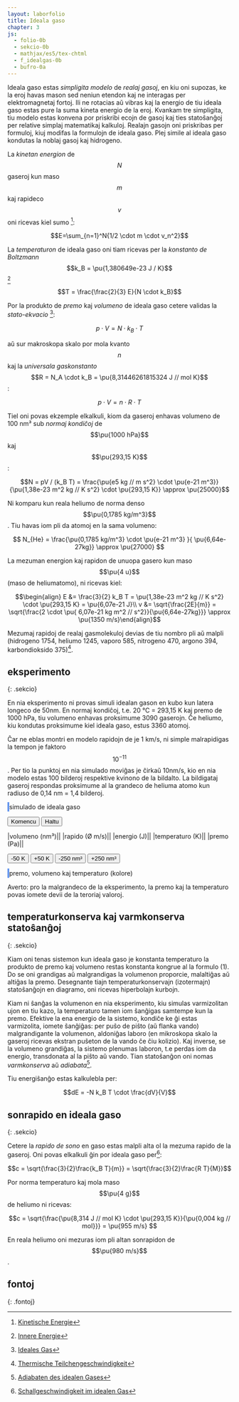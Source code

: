 ```yaml
---
layout: laborfolio
title: Ideala gaso
chapter: 3
js:
  - folio-0b
  - sekcio-0b 
  - mathjax/es5/tex-chtml
  - f_idealgas-0b
  - bufro-0a
---
```


<!--

https://eo.wikibooks.org/wiki/Termodinamiko/Leciono_1#Ideala_gaso
https://de.wikipedia.org/wiki/Ideales_Gas
https://de.wikipedia.org/wiki/Innere_Energie

https://www.tec-science.com/de/thermodynamik-waermelehre/kinetische-gastheorie/maxwell-boltzmann-verteilung/#Wahrscheinlichste_Geschwindigkeit

https://www.pfeiffer-vacuum.com/de/know-how/einfuehrung-in-die-vakuumtechnik/grundlagen/thermische-teilchengeschwindigkeit/

https://de.wikipedia.org/wiki/Adiabatische_Zustands%C3%A4nderung#Adiabaten_des_idealen_Gases
-->


Ideala gaso estas *simpligita modelo* de *realaj gasoj*, en kiu oni supozas, ke la eroj havas mason sed neniun etendon kaj ne interagas per elektromagnetaj fortoj. Ili ne rotacias aŭ vibras kaj la energio de tiu ideala gaso estas pure la suma kineta energio de la eroj. Kvankam tre simpligita, tiu modelo estas konvena por priskribi ecojn de gasoj kaj ties statoŝanĝoj per relative simplaj matematikaj kalkuloj.
Realajn gasojn oni priskribas per formuloj, kiuj modifas la formulojn de ideala gaso. Plej simile al ideala gaso kondutas la noblaj gasoj kaj hidrogeno.

La *kinetan energion* de $$N$$ gaseroj kun maso $$m$$ kaj rapideco $$v$$ oni ricevas kiel sumo [^W3]:

$$E=\sum_{n=1}^N{1/2 \cdot m \cdot v_n^2}$$

La *temperaturon* de ideala gaso oni tiam ricevas per la *konstanto de Boltzmann* $$k_B = \pu{1,380649e-23 J / K}$$ [^W2]

$$T = \frac{\frac{2}{3} E}{N \cdot k_B}$$

Por la produkto de *premo* kaj *volumeno* de ideala gaso cetere validas la *stato-ekvacio* [^W1]:

$$p \cdot V = N \cdot k_B \cdot T \tag{1}$$

aŭ sur makroskopa skalo por mola kvanto $$n$$ kaj la *universala gaskonstanto* $$R = N_A \cdot k_B = \pu{8,31446261815324 J // mol K}$$:

$$p \cdot V = n \cdot R \cdot T$$

Tiel oni povas ekzemple elkalkuli, kiom da gaseroj enhavas volumeno de 100 nm³ sub *normaj kondiĉoj* de $$\pu{1000 hPa}$$ kaj $$\pu{293,15 K}$$:

$$N = pV / (k_B T) = \frac{\pu{e5 kg // m s^2} \cdot \pu{e-21 m^3}}{\pu{1,38e-23 m^2 kg // K s^2} \cdot \pu{293,15 K}} \approx \pu{25000}$$

Ni komparu kun reala heliumo de norma denso $$\pu{0,1785 kg/m^3}$$. Tiu havas iom pli da atomoj en la sama volumeno:

$$ N_{He} = \frac{\pu{0,1785 kg/m^3} \cdot \pu{e-21 m^3} }{ \pu{6,64e-27kg}} \approx \pu{27000} $$

La mezuman energion kaj rapidon de unuopa gasero kun maso $$\pu{4 u}$$ (maso de heliumatomo), ni ricevas kiel:

$$\begin{align} E &= \frac{3}{2} k_B T = \pu{1,38e-23 m^2 kg // K s^2} \cdot \pu{293,15 K} = \pu{6,07e-21 J}\\
v &= \sqrt{\frac{2E}{m}} = \sqrt{\frac{2 \cdot \pu{ 6,07e-21 kg m^2 // s^2}}{\pu{6,64e-27kg}}} \approx \pu{1350 m/s}\end{align}$$

Mezumaj rapidoj de realaj gasmolekuloj devias de tiu nombro pli aŭ malpli (hidrogeno 1754, heliumo 1245, 
vaporo 585, nitrogeno 470, argono 394, karbondioksido 375)[^Pf].

## eksperimento
{: .sekcio}

En nia eksperimento ni provas simuli idealan gason en kubo kun latera longeco de 50nm. En normaj kondiĉoj, 
t.e. 20 °C = 293,15 K kaj premo de 1000 hPa, tiu volumeno enhavas proksimume 3090 gaserojn. Ĉe heliumo, 
kiu kondutas proksimume kiel ideala gaso, estus 3360 atomoj. 

Ĉar ne eblas montri en modelo rapidojn de je 1 km/s, ni simple malrapidigas la tempon je faktoro $$10^{-11}$$. 
Per tio la punktoj en nia simulado moviĝas je ĉirkaŭ 10nm/s, kio en nia modelo estas 100 bilderoj respektive kvinono de la bildalto. La bildigataj gaseroj respondas proksimume al la grandeco de heliuma atomo kun radiuso de 0,14 nm = 1,4 bilderoj.

<!--

En ideala gaso ne estas interagoj inter la senfinie malgrandaj eroj. Do tia gaso ne likvidiĝas aŭ solidiĝas en malaltaj temperaturoj. La ena energio estas plene difinita per la suma kineta energio de la eroj: 

E = Σₙ 1/2*m*v²

Per la konstanto de Boltzmann kaj la nombro N de la eroj oni ricevas la temperaturon kaj la gasekvacion:

T = E / (N*kB)
p*V = N*kB*T


Bazaj unuoj kaj grandoj de la modelo:

volumeno:
-----------
ni montras nur kvdardatan areon, sed supozas, ke ĝi reprezentas
spacon 320px profundan.

1pm = 1e-12m, 1nm = 1e-9m
1nm³ = 1e-27m³
1px = 80pm = 0.08nm
1px³ = 5e-4nm³
320px³ = 25.6³nm³ = 16800nm³ = 16800e-27m³
He-radiuso: 140pm = 1.75px

por ideala gaso en normkondiĉoj:
pₙ = 1.0bar = 1000hPa; 
Tₙ = 293.15K = 20°C
ni ricevas
N = p*V / (kB*T) = 1e5kg/ms² * 16800e-27m³ / (1.38e-23m²kg/Ks²*293.15K) = 16800e-22 / 40.5e-22 = 415 gaseroj


maso/denso
-----------
He-maso: 4u = 6.64e-27 kg
He-gasa denso en normaj kondiĉoj: 0.1785 kg/m³
He-eroj/nm³ = 0.027, t.e. 450 gaseroj en nia supra volumeno de 16800nm³
(bolpunkto de He: 4,15K, ignorata ĉe ideala gaso)


terma energio
-----------
E_th = N*kB*T = 420 * 1.38J/K * 293.15K = 1.7e-18J
unuopa E_th = 1.38J/K * 293.15K = 4.05e-21J
(ĉar ni uzas rapidecon je faktoro e-11 (vd. malsupre) nia
energio estus sen korekto je faktoro e-22 pli malgranda, t.e. 1e-40)


rapido:
-----------
He: v = √(2E/m) = √(8.1e-21J/6.64e-27kg) = √(1.22e6)m/s = 1100m/s = 1.1e3m/s
por videbligi la movon ni havas nur proksimume 16px/intervalo = 25nm/s = 2.5e-8m/s

-->

<style>
    canvas {
        border: 2px solid cornflowerblue;
    }
    table {
        table-layout: fixed;
    }
    td:first-child {
        width: 60%;
    }
    td:nth-child(2) {
        width: 20%;
    }
    .elekto label {
        padding: 0.2em;
        padding-left: 0;
        border-radius: 4px;
        border: 1px dotted cornflowerblue;
        border-left: none;
        /*background: linear-gradient(90deg, rgba(9,9,121,0) 0%, rgba(34,102,116,1) 60%, rgba(9,9,121,0) 100%);*/
    }
</style>



<canvas id="kampo" width="500" height="500"></canvas>
simulado de ideala gaso

<button id="starto">Komencu</button>
<button id="halto">Haltu</button>

|volumeno (nm³)|<span id="volumeno"/>|
|rapido (Ø m/s)|<span id="rapido"/>|
|energio (J)|<span id="energio"/>|
|temperaturo (K)|<span id="temperaturo"/>|
|premo (Pa)|<span id="premo"/>|

<button id="Tminus">-50 K</button>
<button id="Tplus">+50 K</button>
<button id="Vminus">-250 nm³</button>
<button id="Vplus">+250 nm³</button>

<canvas id="pvt" width="500" height="500"></canvas>
premo, volumeno kaj temperaturo (kolore)

Averto: pro la malgrandeco de la eksperimento, la premo kaj la temperaturo povas iomete devii de la teroriaj valoroj.

<div style="display: none">
<!-- ankoraŭ iom nefindindaj valoroj, do provizore kaŝita! -->
Pliaj grandoj de la simulita eksperimento:

|entropio (J/K)|<span id="entropio"/>|
|entalpio (J)|<span id="entalpio"/>|
|Gibs-energio (J)|<span id="gibsenergio"/>|

(pro la malgrandeco kaj simpleco de nia eksperimento, tiuj valoroj
estas iom malprecizaj kaj nestabilaj dum la eksperimento. Ekzemple
entropio ĉe adiabata volumenŝanĝo devus resti konstanta, sed ĝi 
eventuale iom fordrivetas.)
</div>

<script>

const canvas = document.getElementById("kampo");
const ctx = canvas.getContext("2d");
const pvt = document.getElementById("pvt");
const dgr_pvt = pvt.getContext("2d");
dgr_pvt_prep();

// skal-faktoroj 
const px_nm = 0.1; // 1px = 0.1nm
const ĉelo = 1/25; // ĉelalto (kaj -larĝo) estas 1/20 de 320px
const ĉelo_nm = 500*ĉelo*px_nm; // ĉelalto en nm: 16 * 0.08nm = 1.28nm

const intervalo = 50; // 50 ms
const r_ero = 1.4; // radiuso de eroj

//let v_max = K/2; // 10*K; K*2;  // maksimuma rapideco ~ temperaturo

let T0 = 0; // tempo komenciĝu ĉe T=0
let ripetoj; // per clearTimeout(ripatoj.p) oni povas haltigi kurantan eksperimenton

// ni uzas 16x16-ĉelojn por faciligi la kolizi-simuladon k.s.
// larĝo kaj alto estu multoblo de 16!
const idealgaso = new Idealgaso(
    px_nm*canvas.width,
    px_nm*canvas.height,
    px_nm*canvas.height, // profundo = alto
    ĉelo);

// trakto de adaptoj per butonoj ...

// ŝanĝi inter aktiva kaj malaktiva butonstato
function btn_stato(premebla) {
    ĝi("#Tminus").disabled = !premebla || idealgaso.temperaturo() < 60;
    ĝi("#Tplus").disabled = !premebla || idealgaso.temperaturo() > 970;
    ĝi("#Vminus").disabled = !premebla || idealgaso.volumeno() <= 1e4 || idealgaso.premo() > 4e6;
    ĝi("#Vplus").disabled = !premebla || idealgaso.volumeno() >= 24.8e4;
}

ĝi("#halto").disabled = true;
btn_stato(false);

kiam_klako("#starto",() => {
    eksperimento();
    ĝi("#halto").disabled = false;
    btn_stato(true);
});

kiam_klako("#Tminus",() => {
    btn_stato(false);
    premoj.malplenigu();
    idealgaso.temperaturadapto(idealgaso.temperaturo()-50);
});

kiam_klako("#Tplus",() => {
    btn_stato(false);
    premoj.malplenigu();
    idealgaso.temperaturadapto(idealgaso.temperaturo()+50);
});

kiam_klako("#Vminus",() => {
    btn_stato(false);
    premoj.malplenigu();
    idealgaso.larĝadapto(idealgaso.larĝo-1);
    const nw = canvas.width - 1/px_nm;
    canvas.width=nw;
});

kiam_klako("#Vplus",() => {
    btn_stato(false);
    premoj.malplenigu();
    idealgaso.larĝadapto(idealgaso.larĝo+1);
    const nw = canvas.width + 1/px_nm;
    canvas.width=nw;
});


kiam_klako("#halto",() => {
    if (ripetoj) clearTimeout(ripetoj.p);
});

function dgr_pvt_prep() {
    dgr_pvt.clearRect(0, 0, pvt.width, pvt.height);
    dgr_pvt.font = "12px sanserif";
    dgr_pvt.fillText("1",3,pvt.height-100);
    dgr_pvt.fillText("2",3,pvt.height-200);
    dgr_pvt.fillText("3",3,pvt.height-300);
    dgr_pvt.fillText("4",3,pvt.height-400);
    dgr_pvt.fillText("p [MPa]",3,pvt.height-485);

    dgr_pvt.fillText("10⁴",20,495);
    dgr_pvt.fillText("10⁵",200,495);
    dgr_pvt.fillText("2·10⁵",400,495);
    dgr_pvt.fillText("V [nm³]",450,495);
}

// preparo de la eksperimento
function preparo() {
    dgr_pvt_prep();

    // tempopunkto=0
    T0 = 0;
    
    // 3320 gaseroj kun maso 4u, rapideco 0.5*ĉelalto, tempintervalo 1/20s
    // PLIBONIGU: pli bone donu la temperaturon kaj kalkulo en Idealgaso la
    // konvenan rapidecon por tio, ĉu?
    const T = 293.15; // temperaturo en K
    const p = 1e5; // premo 1000 hPa
    const m = 4; // maso 4u
    const V = idealgaso.volumeno()*1e-27; // en m³
    const N = Idealgaso.nombro(p,V,T); // nombro da eroj en normkondiĉoj
    idealgaso.preparo(N,m,T);
    premoj = new Bufro(1000/intervalo); // por averaĝi je 1s
    entalpio = new Bufro(2*1000/intervalo);
    gibsenergio = new Bufro(2*1000/intervalo);
}

/*
// desegnu horizontalan linion
function linio(y,ctx) {
    const larĝo = ctx.canvas.getAttribute("width");
    ctx.beginPath();
    ctx.moveTo(masefiko.T-T0, y);
    ctx.lineTo(larĝo,y);
    ctx.strokeStyle = "#000";
    ctx.lineWidth = 1;
    ctx.stroke();
}

// desegnu strekon inter du punktoj de diagramo
function streko(x0,y0,x1,y1,koloro,ctx) {
    if (x0>1 && Math.abs(y1-y0)>3) {
        const klr = {"-1": "#DD9900", "1": "#0095DD", "0": "#090"}[koloro] || koloro;
        ctx.beginPath();
        ctx.moveTo(x0,y0);
        ctx.lineTo(x1,y1);
        ctx.lineWidth = 2;
        ctx.strokeStyle = klr;
        ctx.stroke();
    }
}
*/

// desegnu eron en la eksperimento
function ero(e,ctx) {
    // unu ero tipo -1 aŭ 1
    const x = e.x/px_nm;
    const y = e.y/px_nm;
    const koloro = "#0095DD";
    ctx.beginPath();
    ctx.arc(x, y, r_ero, 0, Math.PI * 2);
    ctx.fillStyle = koloro;
    ctx.fill();
}

const d_larĝo = pvt.getAttribute("width");

function pentro() {
    ctx.clearRect(0, 0, canvas.width, canvas.height);

    for (const ĉelo of idealgaso.ĉeloj) {
        for (e of Object.values(ĉelo)) {
            ero(e,ctx);
        }
    }
}

// desegnu punkton p,V,T en la diagramo,
// T difinas la koloron
function punkto(p,V,T) {
    const y = p/10000;
    const x = V/500;
    const h = (240 - 240*Math.sqrt(T/1000)) % 360;
    const l = T/20;

    if (x<pvt.width && y<pvt.height) {
        dgr_pvt.fillStyle = `hsl(${h} 100% ${l}%)`;
        dgr_pvt.fillRect(x,500-y,3,3);
    }
}

function valoroj() {

    // energio E konvertita de kg*px²/intervl² al J = kg*m²/s²
    const E = idealgaso.energio(); // * px_nm * px_nm  * 1000/intervalo * 1000/intervalo; // * 1e-54;
    
    ĝi("#rapido").innerHTML = nombro(idealgaso.rapido_ave());
    ĝi("#energio").innerHTML = nombro(E);

    const T = idealgaso.temperaturo();
    ĝi("#temperaturo").innerHTML = nombro(T);


/*
    ĝi("#entropio").innerHTML = nombro(idealgaso.entropio());
    entalpio.val(idealgaso.entalpio());
    gibsenergio.val(idealgaso.gibsenergio());
    ĝi("#entalpio").innerHTML = nombro(entalpio.averaĝo(),2);
    ĝi("#gibsenergio").innerHTML = nombro(gibsenergio.averaĝo(),2);
    */

    premoj.val(idealgaso.premo());
    const p = premoj.averaĝo();
    ĝi("#premo").innerHTML = nombro(p,2);

    // ni kalkulas 1px = 80pm, tiel ke radiuso de heliumo = 140pm ~ 2px
    // krome ni supozas profundon de 320px, t.e. egala al alteco de la areo
    //const v = canvas.height*px_nm * canvas.height*px_nm * canvas.width*px_nm;
    const V = idealgaso.volumeno();
    ĝi("#volumeno").innerHTML = nombro(V);

    if (premoj.plena) {
        punkto(p,V,T);
        btn_stato(true);
    }
}

function paŝo() {
    idealgaso.procezo();
    pentro();
    valoroj();
}


function eksperimento() {
    // komencaj valoroj
    //parametroj();

    n_eroj = 1000; // {"malalta": 500, "meza": 1000, "alta": 2000}[kA];

    //var interval = setInterval(pentru, 100);

    preparo();
    if (ripetoj) clearTimeout(ripetoj.p);
    ripetoj = ripetu(
        () => {
            paŝo();
            return true; // ni ne haltos antaŭ butonpremo [Haltu]...(idealgaso.T < d_larĝo);
        },
        intervalo
    )
}

function daŭrigo() {
    const ŝovo = 400;
    T0 += ŝovo;

    function maldekstren(ctx) {
        const imageData = ctx.getImageData(ŝovo,0,ctx.canvas.width-ŝovo,ctx.canvas.height);
        /*
        ctx.translate(-ŝovo,0);
        ctx.clearRect(T0, 0, ctx.canvas.width,ctx.canvas.height);
        */
        ctx.clearRect(0, 0, ctx.canvas.width,ctx.canvas.height);

        ctx.putImageData(imageData,0, 0);
    }
    maldekstren(dgr_n);
    maldekstren(dgr_r);

    const d_alto = d_rapidoj.getAttribute("height");
    linio(d_alto/3,dgr_r);
    linio(3/4*d_alto,dgr_r);

    parametroj();
    idealgaso.parametroj(4,20);

    ripetu(
        () => {
            paŝo();
            return true; // ni ne haltos antaŭ butonpremo [Haltu]...(idealgaso.T < d_larĝo);            
        },
        intervalo
    )
}

</script>

## temperaturkonserva kaj varmkonserva statoŝanĝoj
{: .sekcio}

Kiam oni tenas sistemon kun ideala gaso je konstanta temperaturo la produkto de premo kaj volumeno restas konstanta kongrue al la formulo (1). Do se oni grandigas aŭ malgrandigas la volumenon proporcie, malaltiĝas aŭ altiĝas la premo. Desegnante tiajn temperaturkonservajn (izotermajn) statoŝanĝojn en diagramo, oni ricevas hiperbolajn kurbojn.

Kiam ni ŝanĝas la volumenon en nia eksperimento, kiu simulas varmizolitan ujon en tiu kazo, la temperaturo tamen iom ŝanĝigas samtempe kun la premo. Efektive la ena energio de la sistemo, kondiĉe ke ĝi estas varmizolita, iomete ŝanĝiĝas: per puŝo de piŝto (aŭ flanka vando) malgrandigante la volumenon, aldoniĝas laboro (en mikroskopa skalo la gaseroj ricevas ekstran puŝeton de la vando ĉe ĉiu kolizio). Kaj inverse, se la volumeno grandiĝas, la sistemo plenumas laboron, t.e perdas iom da energio, transdonata al la piŝto aŭ vando. Tian statoŝanĝon oni nomas *varmkonserva* aŭ *adiabata*[^W4].

Tiu energiŝanĝo estas kalkulebla per:

$$dE = -N k_B T \cdot \frac{dV}{V}$$

## sonrapido en ideala gaso
{: .sekcio}

Cetere la *rapido de sono* en gaso estas malpli alta ol la mezuma rapido de la gaseroj. Oni
povas elkalkuli ĝin por ideala gaso per[^W5]:

$$c =  \sqrt{\frac{3}{2}\frac{k_B T}{m}} = \sqrt{\frac{3}{2}\frac{R T}{M}}$$

Por norma temperaturo kaj mola maso $$\pu{4 g}$$ de heliumo ni ricevas:

$$c = \sqrt{\frac{\pu{8,314 J // mol K} \cdot \pu{293,15 K}}{\pu{0,004 kg // mol}}} = \pu{955 m/s} $$

En reala heliumo oni mezuras iom pli altan sonrapidon de $$\pu{980 m/s}$$.


## fontoj
{: .fontoj}

[^W1]: [Ideales Gas](https://de.wikipedia.org/wiki/Ideales_Gas)
[^W2]: [Innere Energie](https://de.wikipedia.org/wiki/Innere_Energie)
[^W3]: [Kinetische Energie](https://de.wikipedia.org/wiki/Kinetische_Energie)
[^W4]: [Adiabaten des idealen Gases](https://de.wikipedia.org/wiki/Adiabatische_Zustands%C3%A4nderung#Adiabaten_des_idealen_Gases)
[^W5]: [Schallgeschwindigkeit im idealen Gas](https://de.wikipedia.org/wiki/Schallgeschwindigkeit#Schallgeschwindigkeit_im_idealen_Gas)
[^Pf]: [Thermische Teilchengeschwindigkeit](https://www.pfeiffer-vacuum.com/de/know-how/einfuehrung-in-die-vakuumtechnik/grundlagen/thermische-teilchengeschwindigkeit/)